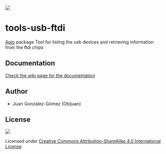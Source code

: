 ![](https://github.com/bqlabs/tools-usb-ftdi/raw/master/doc/apio-logo.png)

# tools-usb-ftdi
[Apio](https://github.com/bqlabs/apio) package Tool for listing the usb devices and retrieving information from the ftdi chips

## Documentation

[Check the wiki page for the documentation](https://github.com/bqlabs/tools-usb-ftdi/wiki)

## Author

* Juan González-Gómez (Obijuan)

## License

![](https://github.com/bqlabs/tools-usb-ftdi/raw/master/doc/bq-logo-cc-sa-small-150px.png)

Licensed under [Creative Commons Attribution-ShareAlike 4.0 International License](http://creativecommons.org/licenses/by-sa/4.0/)
